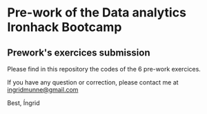 # Pre-work of the Data analytics Ironhack Bootcamp
## Prework's exercices submission

Please find in this repository the codes of the 6 pre-work exercices. 

If you have any question or correction, please contact me at ingridmunne@gmail.com

Best, 
Íngrid
